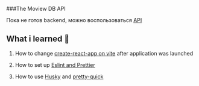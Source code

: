 ###The Moview DB API

Пока не готов backend, можно воспользоваться [API](https://developers.themoviedb.org/3/getting-started/introduction)



## What i learned 🧠

1. How to change [create-react-app on vite](https://cathalmacdonnacha.com/migrating-from-create-react-app-cra-to-vite) after application was launched 

2. How to set up [Eslint and Prettier](https://cathalmacdonnacha.com/setting-up-eslint-prettier-in-vitejs)

3. How to use [Husky](https://github.com/typicode/husky) and [pretty-quick](https://github.com/azz/pretty-quick) 
